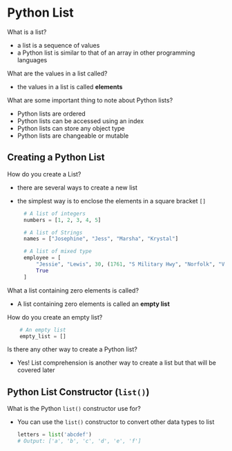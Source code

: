 # Python List

What is a list?

- a list is a sequence of values
- a Python list is similar to that of an array in other programming languages

What are the values in a list called?

- the values in a list is called **elements**

What are some important thing to note about Python lists?

- Python lists are ordered
- Python lists can be accessed using an index
- Python lists can store any object type
- Python lists are changeable or mutable

## Creating a Python List

How do you create a List?

- there are several ways to create a new list
- the simplest way is to enclose the elements in a square bracket `[]`

  ```Python
    # A list of integers
    numbers = [1, 2, 3, 4, 5]

    # A list of Strings
    names = ["Josephine", "Jess", "Marsha", "Krystal"]

    # A list of mixed type
    employee = [
        "Jessie", "Lewis", 30, (1761, "S Military Hwy", "Norfolk", "VA", 23502),
        True
    ]
  ```

What a list containing zero elements is called?

- A list containing zero elements is called an **empty list**

How do you create an empty list?

```python
    # An empty list
    empty_list = []
```

Is there any other way to create a Python list?

- Yes! List comprehension is another way to create a list but that will be covered later

## Python List Constructor (`list()`)

What is the Python `list()` constructor use for?

- You can use the `list()` constructor to convert other data types to list

  ```python
  letters = list('abcdef')
  # Output: ['a', 'b', 'c', 'd', 'e', 'f']
  ```
